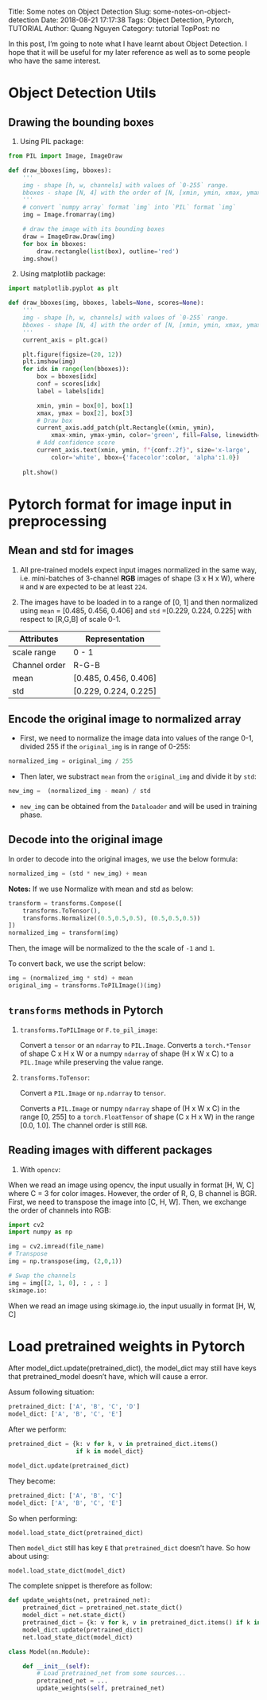 Title: Some notes on Object Detection
Slug: some-notes-on-object-detection
Date: 2018-08-21 17:17:38
Tags: Object Detection, Pytorch, TUTORIAL
Author: Quang Nguyen
Category: tutorial
TopPost: no


In this post, I’m going to note what I have learnt about Object Detection. I hope that it will be useful for my later reference as well as to some people who have the same interest.

# Object Detection Utils
## Drawing the bounding boxes
1. Using PIL package:
```python
from PIL import Image, ImageDraw

def draw_bboxes(img, bboxes):
    '''
    img - shape [h, w, channels] with values of `0-255` range.
    bboxes - shape [N, 4] with the order of [N, [xmin, ymin, xmax, ymax]]
    '''
    # convert `numpy array` format `img` into `PIL` format `img`
    img = Image.fromarray(img)

    # draw the image with its bounding boxes
    draw = ImageDraw.Draw(img)
    for box in bboxes:
        draw.rectangle(list(box), outline='red')
    img.show()
```

2. Using matplotlib package:
```python
import matplotlib.pyplot as plt

def draw_bboxes(img, bboxes, labels=None, scores=None):
    '''
    img - shape [h, w, channels] with values of `0-255` range.
    bboxes - shape [N, 4] with the order of [N, [xmin, ymin, xmax, ymax]]
    '''
    current_axis = plt.gca()

    plt.figure(figsize=(20, 12))
    plt.imshow(img)
    for idx in range(len(bboxes)):
        box = bboxes[idx]
        conf = scores[idx]
        label = labels[idx]

        xmin, ymin = box[0], box[1]
        xmax, ymax = box[2], box[3]
        # Draw box
        current_axis.add_patch(plt.Rectangle((xmin, ymin), 
            xmax-xmin, ymax-ymin, color='green', fill=False, linewidth=2))  
        # Add confidence score
        current_axis.text(xmin, ymin, f"{conf:.2f}", size='x-large', 
            color='white', bbox={'facecolor':color, 'alpha':1.0})
    
    plt.show()
```

# Pytorch format for image input in preprocessing

## Mean and std for images

1. All pre-trained models expect input images normalized in the same way, i.e. mini-batches of 3-channel **RGB** images of shape (3 x H x W), where `H` and `W` are expected to be at least `224`.

2. The images have to be loaded in to a range of [0, 1] and then normalized using `mean` = [0.485, 0.456, 0.406] and `std` =[0.229, 0.224, 0.225] with respect to [R,G,B] of scale 0-1.

Attributes    | Representation
--------------|-----------------------
scale range   | 0 - 1
Channel order | R-G-B
mean          | [0.485, 0.456, 0.406]
std           | [0.229, 0.224, 0.225]


## Encode the original image to normalized array
* First, we need to normalize the image data into values of the range 0-1, divided 255 if the `original_img` is in range of 0-255:

```python
normalized_img = original_img / 255
```

* Then later, we substract `mean` from the `original_img` and divide it by `std`:

```python
new_img =  (normalized_img - mean) / std
```

* `new_img` can be obtained from the `Dataloader` and will be used in training phase.


## Decode into the original image
In order to decode into the original images, we use the below formula:

```python
normalized_img = (std * new_img) + mean
```

**Notes:** If we use Normalize with mean and std as below:

```python
transform = transforms.Compose([
    transforms.ToTensor(),
    transforms.Normalize((0.5,0.5,0.5), (0.5,0.5,0.5))
])
normalized_img = transform(img)
```

Then, the image will be normalized to the the scale of `-1` and `1`.

To convert back, we use the script below:

```python
img = (normalized_img * std) + mean 
original_img = transforms.ToPILImage()(img)
```

## `transforms` methods in Pytorch

1. `transforms.ToPILImage` or `F.to_pil_image`:
    
    Convert a `tensor` or an `ndarray` to `PIL.Image`. Converts a `torch.*Tensor` of shape C x H x W or a numpy `ndarray` of shape (H x W x C) to a `PIL.Image` while preserving the value range.

2. `transforms.ToTensor`:
    
    Convert a `PIL.Image` or `np.ndarray` to `tensor`.
    
    Converts a `PIL.Image` or numpy `ndarray` shape of (H x W x C) in the range [0, 255] to a `torch.FloatTensor` of shape (C x H x W) in the range [0.0, 1.0]. The channel order is still `RGB`.

## Reading images with different packages

1. With `opencv`:

When we read an image using opencv, the input usually in format [H, W, C] where C = 3 for color images. However, the order of R, G, B channel is BGR. First, we need to transpose the image into [C, H, W]. Then, we exchange the order of channels into RGB:

```python
import cv2
import numpy as np

img = cv2.imread(file_name)
# Transpose
img = np.transpose(img, (2,0,1))

# Swap the channels
img = img[[2, 1, 0], : , : ]
skimage.io:
```

When we read an image using skimage.io, the input usually in format [H, W, C]


# Load pretrained weights in Pytorch
After model_dict.update(pretrained_dict), the model_dict may still have keys that pretrained_model doesn’t have, which will cause a error.

Assum following situation:

```python
pretrained_dict: ['A', 'B', 'C', 'D']
model_dict: ['A', 'B', 'C', 'E']
```

After we perform:
```python
pretrained_dict = {k: v for k, v in pretrained_dict.items() 
                   if k in model_dict} 

model_dict.update(pretrained_dict)
```

They become:
```python
pretrained_dict: ['A', 'B', 'C']
model_dict: ['A', 'B', 'C', 'E']
```

So when performing:

```
model.load_state_dict(pretrained_dict)
```

Then `model_dict` still has key `E` that `pretrained_dict` doesn’t have.
So how about using:
```python
model.load_state_dict(model_dict)
```
The complete snippet is therefore as follow:

```python
def update_weights(net, pretrained_net):
	pretrained_dict = pretrained_net.state_dict()
	model_dict = net.state_dict()
	pretrained_dict = {k: v for k, v in pretrained_dict.items() if k in model_dict}
	model_dict.update(pretrained_dict)
	net.load_state_dict(model_dict)

class Model(nn.Module):

    def __init__(self):
        # Load pretrained_net from some sources...
        pretrained_net = ...
        update_weights(self, pretrained_net)

```
